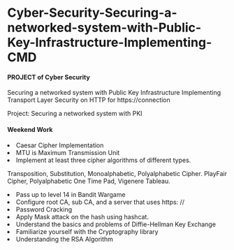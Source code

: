 # Cyber-Security-Securing-a-networked-system-with-Public-Key-Infrastructure-Implementing-CMD

<h4> PROJECT of Cyber Security </h4>
<p>Securing a networked system with Public Key Infrastructure 
Implementing Transport Layer Security on HTTP for https://connection</p>
<p>Project: Securing a networked system with PKI</p>

<h4> Weekend Work </h4>
<li> Caesar Cipher Implementation
<li> MTU is Maximum Transmission Unit
<li> Implement at least three cipher algorithms of different types.

Transposition, Substitution, Monoalphabetic, Polyalphabetic Cipher.
PlayFair Cipher, Polyalphabetic
One Time Pad, Vigenere Tableau.

<li> Pass up to level 14 in Bandit Wargame 
<li> Configure root CA, sub CA, and a server that uses https: //
<li> Password Cracking
<li> Apply Mask attack on the hash using hashcat.
<li> Understand the basics and problems of Diffie-Hellman Key Exchange
<li> Familiarize yourself with the Cryptography library
<li> Understanding the RSA Algorithm